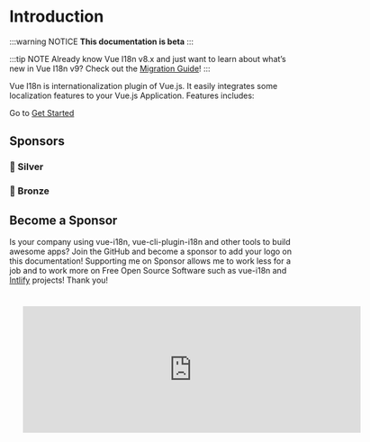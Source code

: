 # Introduction

:::warning NOTICE
**This documentation is beta**
:::

:::tip NOTE
Already know Vue I18n v8.x and just want to learn about what’s new in Vue I18n v9? Check out the [Migration Guide](../migration/breaking)!
:::

Vue I18n is internationalization plugin of Vue.js. It easily integrates some localization features to your Vue.js Application. Features includes:

Go to [Get Started](./essentials/started)

## Sponsors

### 🥈 Silver

<p style="text-align: center;">
  <SilverSponsors />
</p>

### 🥉 Bronze

<p style="text-align: center;">
  <BronzeSponsors />
</p>

## Become a Sponsor

Is your company using vue-i18n, vue-cli-plugin-i18n and other tools to build awesome apps? Join the GitHub and become a sponsor to add your logo on this documentation! Supporting me on Sponsor allows me to work less for a job and to work more on Free Open Source Software such as vue-i18n and [Intlify](https://github.com/intlify) projects! Thank you!

<p style="text-align: center;">
  <iframe src="https://github.com/sponsors/kazupon/card" title="Sponsor kazupon" height="225" width="600" style="border: 0; margin: 24px"></iframe>
</p>
